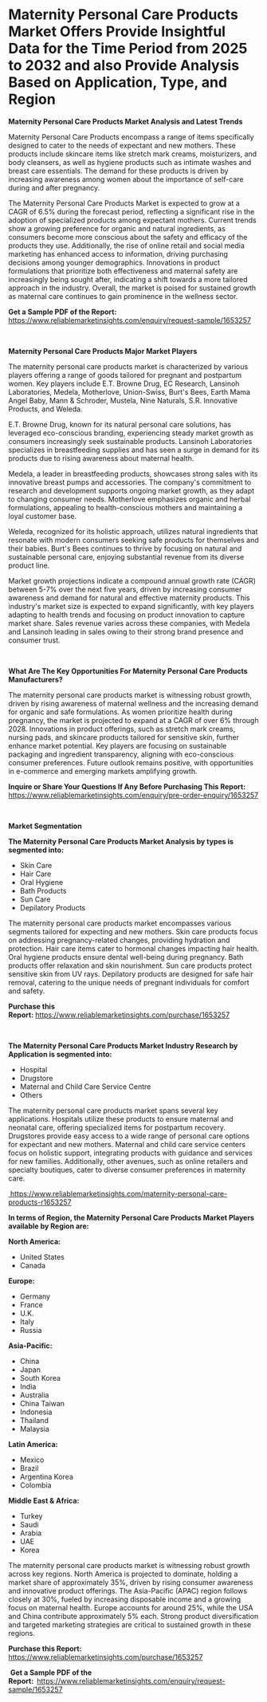 <p><h1>Maternity Personal Care Products Market Offers Provide Insightful Data for the Time Period from 2025 to 2032 and also Provide Analysis Based on Application, Type, and Region</h1></p><p><strong>Maternity Personal Care Products Market Analysis and Latest Trends</strong></p>
<p><p>Maternity Personal Care Products encompass a range of items specifically designed to cater to the needs of expectant and new mothers. These products include skincare items like stretch mark creams, moisturizers, and body cleansers, as well as hygiene products such as intimate washes and breast care essentials. The demand for these products is driven by increasing awareness among women about the importance of self-care during and after pregnancy.</p><p>The Maternity Personal Care Products Market is expected to grow at a CAGR of 6.5% during the forecast period, reflecting a significant rise in the adoption of specialized products among expectant mothers. Current trends show a growing preference for organic and natural ingredients, as consumers become more conscious about the safety and efficacy of the products they use. Additionally, the rise of online retail and social media marketing has enhanced access to information, driving purchasing decisions among younger demographics. Innovations in product formulations that prioritize both effectiveness and maternal safety are increasingly being sought after, indicating a shift towards a more tailored approach in the industry. Overall, the market is poised for sustained growth as maternal care continues to gain prominence in the wellness sector.</p></p>
<p><strong>Get a Sample PDF of the Report:&nbsp;</strong> <a href="https://www.reliablemarketinsights.com/enquiry/request-sample/1653257?utm_campaign=2181&utm_medium=2&utm_source=Github&utm_content=ia&utm_term=16042025&utm_id=maternity-personal-care-products">https://www.reliablemarketinsights.com/enquiry/request-sample/1653257</a></p>
<p>&nbsp;</p>
<p><strong>Maternity Personal Care Products Major Market Players</strong></p>
<p><p>The maternity personal care products market is characterized by various players offering a range of goods tailored for pregnant and postpartum women. Key players include E.T. Browne Drug, EC Research, Lansinoh Laboratories, Medela, Motherlove, Union-Swiss, Burt's Bees, Earth Mama Angel Baby, Mann & Schroder, Mustela, Nine Naturals, S.R. Innovative Products, and Weleda.</p><p>E.T. Browne Drug, known for its natural personal care solutions, has leveraged eco-conscious branding, experiencing steady market growth as consumers increasingly seek sustainable products. Lansinoh Laboratories specializes in breastfeeding supplies and has seen a surge in demand for its products due to rising awareness about maternal health.</p><p>Medela, a leader in breastfeeding products, showcases strong sales with its innovative breast pumps and accessories. The company's commitment to research and development supports ongoing market growth, as they adapt to changing consumer needs. Motherlove emphasizes organic and herbal formulations, appealing to health-conscious mothers and maintaining a loyal customer base.</p><p>Weleda, recognized for its holistic approach, utilizes natural ingredients that resonate with modern consumers seeking safe products for themselves and their babies. Burt's Bees continues to thrive by focusing on natural and sustainable personal care, enjoying substantial revenue from its diverse product line.</p><p>Market growth projections indicate a compound annual growth rate (CAGR) between 5-7% over the next five years, driven by increasing consumer awareness and demand for natural and effective maternity products. This industry's market size is expected to expand significantly, with key players adapting to health trends and focusing on product innovation to capture market share. Sales revenue varies across these companies, with Medela and Lansinoh leading in sales owing to their strong brand presence and consumer trust.</p></p>
<p>&nbsp;</p>
<p><strong>What Are The Key Opportunities For Maternity Personal Care Products Manufacturers?</strong></p>
<p><p>The maternity personal care products market is witnessing robust growth, driven by rising awareness of maternal wellness and the increasing demand for organic and safe formulations. As women prioritize health during pregnancy, the market is projected to expand at a CAGR of over 6% through 2028. Innovations in product offerings, such as stretch mark creams, nursing pads, and skincare products tailored for sensitive skin, further enhance market potential. Key players are focusing on sustainable packaging and ingredient transparency, aligning with eco-conscious consumer preferences. Future outlook remains positive, with opportunities in e-commerce and emerging markets amplifying growth.</p></p>
<p><strong>Inquire or Share Your Questions If Any Before Purchasing This Report:</strong> <a href="https://www.reliablemarketinsights.com/enquiry/pre-order-enquiry/1653257?utm_campaign=2181&utm_medium=2&utm_source=Github&utm_content=ia&utm_term=16042025&utm_id=maternity-personal-care-products">https://www.reliablemarketinsights.com/enquiry/pre-order-enquiry/1653257</a></p>
<p>&nbsp;</p>
<p><strong>Market Segmentation</strong></p>
<p><strong>The Maternity Personal Care Products Market Analysis by types is segmented into:</strong></p>
<p><ul><li>Skin Care</li><li>Hair Care</li><li>Oral Hygiene</li><li>Bath Products</li><li>Sun Care</li><li>Depilatory Products</li></ul></p>
<p><p>The maternity personal care products market encompasses various segments tailored for expecting and new mothers. Skin care products focus on addressing pregnancy-related changes, providing hydration and protection. Hair care items cater to hormonal changes impacting hair health. Oral hygiene products ensure dental well-being during pregnancy. Bath products offer relaxation and skin nourishment. Sun care products protect sensitive skin from UV rays. Depilatory products are designed for safe hair removal, catering to the unique needs of pregnant individuals for comfort and safety.</p></p>
<p><strong>Purchase this Report:&nbsp;</strong><a href="https://www.reliablemarketinsights.com/purchase/1653257?utm_campaign=2181&utm_medium=2&utm_source=Github&utm_content=ia&utm_term=16042025&utm_id=maternity-personal-care-products">https://www.reliablemarketinsights.com/purchase/1653257</a></p>
<p>&nbsp;</p>
<p><strong>The Maternity Personal Care Products Market Industry Research by Application is segmented into:</strong></p>
<p><ul><li>Hospital</li><li>Drugstore</li><li>Maternal and Child Care Service Centre</li><li>Others</li></ul></p>
<p><p>The maternity personal care products market spans several key applications. Hospitals utilize these products to ensure maternal and neonatal care, offering specialized items for postpartum recovery. Drugstores provide easy access to a wide range of personal care options for expectant and new mothers. Maternal and child care service centers focus on holistic support, integrating products with guidance and services for new families. Additionally, other avenues, such as online retailers and specialty boutiques, cater to diverse consumer preferences in maternity care.</p></p>
<p><a href="https://www.reliablemarketinsights.com/maternity-personal-care-products-r1653257?utm_campaign=2181&utm_medium=2&utm_source=Github&utm_content=ia&utm_term=16042025&utm_id=maternity-personal-care-products">&nbsp;https://www.reliablemarketinsights.com/maternity-personal-care-products-r1653257</a></p>
<p><strong>In terms of Region, the Maternity Personal Care Products Market Players available by Region are:</strong></p>
<p>
    <p> <strong> North America: </strong>
        <ul>
            <li>United States</li>
            <li>Canada</li>
        </ul>
        </p> 
    <p> <strong> Europe: </strong>
        <ul>
            <li>Germany</li>
            <li>France</li>
            <li>U.K.</li>
            <li>Italy</li>
            <li>Russia</li>
        </ul>
        </p> 
    <p> <strong> Asia-Pacific: </strong>
        <ul>
            <li>China</li>
            <li>Japan</li>
            <li>South Korea</li>
            <li>India</li>
            <li>Australia</li>
            <li>China Taiwan</li>
            <li>Indonesia</li>
            <li>Thailand</li>
            <li>Malaysia</li>
        </ul>
        </p> 
    <p> <strong> Latin America: </strong>
        <ul>
            <li>Mexico</li>
            <li>Brazil</li>
            <li>Argentina Korea</li>
            <li>Colombia</li>
        </ul>
        </p> 
    <p> <strong> Middle East & Africa: </strong>
        <ul>
            <li>Turkey</li>
            <li>Saudi</li>
            <li>Arabia</li>
            <li>UAE</li>
            <li>Korea</li>
        </ul>
    </p>
    </p>
<p><p>The maternity personal care products market is witnessing robust growth across key regions. North America is projected to dominate, holding a market share of approximately 35%, driven by rising consumer awareness and innovative product offerings. The Asia-Pacific (APAC) region follows closely at 30%, fueled by increasing disposable income and a growing focus on maternal health. Europe accounts for around 25%, while the USA and China contribute approximately 5% each. Strong product diversification and targeted marketing strategies are critical to sustained growth in these regions.</p></p>
<p><strong>Purchase this Report: </strong><a href="https://www.reliablemarketinsights.com/purchase/1653257?utm_campaign=2181&utm_medium=2&utm_source=Github&utm_content=ia&utm_term=16042025&utm_id=maternity-personal-care-products">https://www.reliablemarketinsights.com/purchase/1653257</a></p>
<p>&nbsp;<strong>Get a Sample PDF of the Report:&nbsp;&nbsp;</strong><a href="https://www.reliablemarketinsights.com/enquiry/request-sample/1653257?utm_campaign=2181&utm_medium=2&utm_source=Github&utm_content=ia&utm_term=16042025&utm_id=maternity-personal-care-products">https://www.reliablemarketinsights.com/enquiry/request-sample/1653257</a></p>
<p><strong></strong></p>
<p><p></p><p></p><p></p></p>